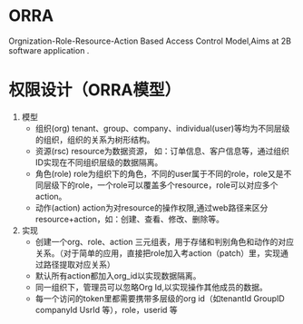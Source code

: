 # ORRA
Orgnization-Role-Resource-Action Based Access Control Model,Aims at 2B  software application .


# 权限设计（ORRA模型）
1. 模型
    - 组织(org) tenant、group、company、individual(user)等均为不同层级的组织，组织的关系为树形结构。
    - 资源(rsc) resource为数据资源， 如：订单信息、客户信息等，通过组织ID实现在不同组织层级的数据隔离。
    - 角色(role) role为组织下的角色，不同的user属于不同的role，role又是不同层级下的role，一个role可以覆盖多个resource，role可以对应多个action。
    - 动作(action) action为对resource的操作权限,通过web路径来区分resource+action，如：创建、查看、修改、删除等。
2. 实现
    - 创建一个org、role、action 三元组表，用于存储和判别角色和动作的对应关系。（对于简单的应用，直接把role加入考action（patch）里，实现通过路径提取对应关系）
    - 默认所有action都加入org_id以实现数据隔离。
    - 同一组织下，管理员可以忽略Org Id,以实现操作其他成员的数据。
    - 每一个访问的token里都需要携带多层级的org id（如tenantId GroupID companyId UsrId 等），role，userid 等
 

